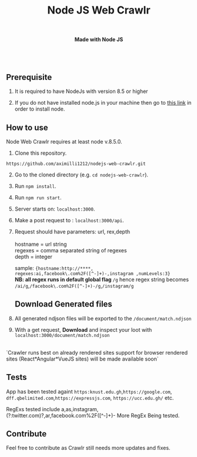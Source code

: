 <h1 align="center">
  Node JS Web Crawlr
  <br>
</h1>


<h4 align="center">
  <br><br>
  Made with Node JS
</h4>

<br>
<br>

## Prerequisite

1. It is required to have NodeJs with version 8.5 or higher

2. If you do not have installed node.js in your machine then go to [this link](https://nodejs.org/en/download/) in order to install node.

## How to use

Node Web Crawlr requires at least node v.8.5.0.

1. Clone this repository.
```
https://github.com/aximilli1212/nodejs-web-crawlr.git
```

2. Go to the cloned directory (e.g. `cd nodejs-web-crawlr`).

3. Run `npm install`.

4. Run `npm run start`.

4. Server starts on: `localhost:3000`.

5. Make a post request to : `localhost:3000/api`.

6. Request should have parameters: url, rex,depth <br ><br >
     hostname = url string<br> 
    regexes = comma separated string of regexes <br>
    depth = integer
    
    sample: `{hostname:http://****, regexes:ai,facebook\.com%2F([^-]+)-,instagram ,numLevels:3}`<br>
    <b>NB: all regex runs in default global flag  </b> `/g`
      hence regex string becomes `/ai/g`,`/facebook\.com%2F([^-]+)-/g`,`/instagram/g`
    
    ## Download Generated files
  

7. All generated ndjson files will be exported to the `/document/match.ndjson`
8. With a get request, <b>Download</b> and inspect your loot with `localhost:3000/document/match.ndjson` 

<br>
`Crawler runs best on already rendered sites support for browser rendered sites (React*Angular*VueJS sites) will be made available soon`

<br>

## Tests

App has been tested againt `https:knust.edu.gh`,`https://google.com`, `dff.qbelimited.com`,`https://expressjs.com`, `https://ucc.edu.gh/` etc.

RegExs tested include a,as,instagram,(?:twitter.com)?,ar,facebook\.com%2F([^-]+)-
More RegEx Being tested.

## Contribute

Feel free to contribute as Crawlr still needs more updates and fixes.
